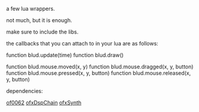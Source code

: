 a few lua wrappers.

not much, but it is enough.

make sure to include the libs.

the callbacks that you can attach to in your lua are as follows:

function blud.update(time)
function blud.draw()

function blud.mouse.moved(x, y)
function blud.mouse.dragged(x, y, button)
function blud.mouse.pressed(x, y, button)
function blud.mouse.released(x, y, button)

dependencies:

[of0062](https://github.com/openframeworks/openFrameworks/tree/0062)
[ofxDspChain](https://github.com/jonbro/ofxDspChain)
[ofxSynth](https://github.com/jonbro/ofxSynth)
